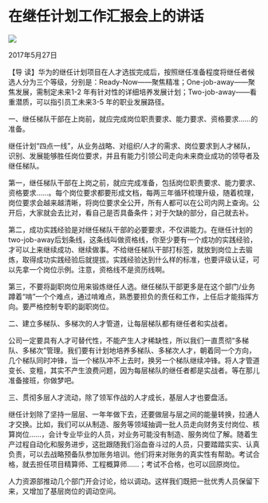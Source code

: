 # 在继任计划工作汇报会上的讲话
<img class="pv" src="https://api.visitor.plantree.me/visitor-badge/pv?namespace=plantree.me&key=renzhengfei-speeches/./docs/speeches/2017/05/在继任计划工作汇报会上的讲话.md">


2017年5月27日



【导  读】华为的继任计划项目在人才选拔完成后，按照继任准备程度将继任者候选人分为三个等级，分别是：Ready-Now——聚焦精准；One-job-away——聚焦发展，需制定未来1-2 年有针对性的详细培养发展计划；Two-job-away——看重潜质，可以指引员工未来3-5 年的职业发展路径。



一、继任梯队干部在上岗前，就应完成岗位职责要求、能力要求、资格要求……的准备。

继任计划“四点一线”，从业务战略、对组织/人才的需求、岗位要求到人才梯队，识别、发展能够胜任岗位要求，并且有能力引领公司走向未来商业成功的领导者及继任梯队。

第一，继任梯队干部在上岗之前，就应完成准备，包括岗位职责要求、能力要求、资格要求……。每个岗位要求都要形成文档，每两三年循环梳理升级，随着梳理，岗位要求会越来越清晰，将岗位要求全公开，所有人都可以在公司内网上查询。公开后，大家就会去比对，看自己是否具备条件；对于欠缺的部分，自己就去补。

第二，成功实践经验是对继任梯队干部的必要要求，不仅讲能力。在继任计划的two-job-away后划条线，这条线叫做资格线，你至少要有一个成功的实践经验，才可以上来继续成功、继续做事。不给继任梯队干部打标签，就放到岗位上去锻炼，取得成功实践经验后就提拔。实践经验达到什么样的标准，也要评级认证，可以先拿一个岗位示例。注意，资格线不是资历线啊。

第三，不要将副职岗位用来锻炼继任人选。继任梯队干部更多是在这个部门/业务蹲着“啃”一个个难点，通过啃难点，熟悉要担负的责任和工作，上任后才能指挥方向。要严格控制专职的副职岗位。

二、建立多梯队、多梯次的人才管道，让每层梯队都有继任者和实战者。

公司一定要具有人才可替代性，不能产生人才稀缺性，所以我们一直贯彻“多梯队、多梯次”管理。我们要有计划地培养多梯队、多梯次人才，朝着同一个方向，几个梯队同时冲锋，当一个梯队冲不上去时，换另一个梯队继续冲锋。将人才管道变长、变粗，其实不产生浪费问题，因为每层梯队的继任者都是实战者。等在那儿准备接班，你做梦吧。

三、贯彻多层人才流动，除了领军作战的人才成长，基层人才也要盘活。

继任计划除了坚持一层层、一年年做下去，还要做层与层之间的能量转换，拉通人才交换。比如，我们可以从制造、服务等领域抽调一批人员走向财务支付岗位、核算岗位……，会计专业毕业的人员，对业务可能没有制造、服务岗位了解。随着生产过程自动化和服务进步，这批跟随我们浴血奋斗过的人员，只要踏踏实实、认真负责，可以去战略预备队参加账务培训。他们将来对账务的真实性有帮助。考试合格，就去担任项目精算师、工程概算师……；考试不合格，也可以回原岗位。

人力资源部推动几个部门开会讨论，给以调动。这样我们既把一批优秀人员保留下来，又增加了基层岗位的调动空间。
